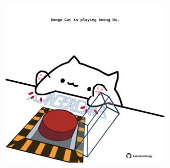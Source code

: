 <!-- built at 05/11/2021, 19:01:47 UTC -->
<p align="center">
  <img width="500" height="500" src="./ReadmeImage.svg">
</p>
